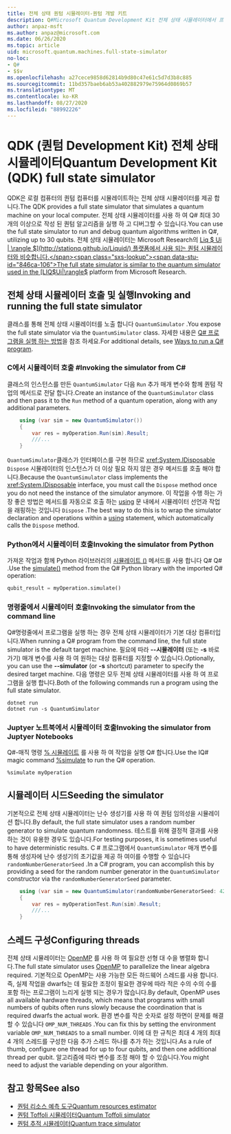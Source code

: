 ```yaml
---
title: 전체 상태 퀀텀 시뮬레이터-퀀텀 개발 키트
description: Q#Microsoft Quantum Development Kit 전체 상태 시뮬레이터에서 프로그램을 실행 하는 방법에 대해 알아봅니다.
author: anpaz-msft
ms.author: anpaz@microsoft.com
ms.date: 06/26/2020
ms.topic: article
uid: microsoft.quantum.machines.full-state-simulator
no-loc:
- Q#
- $$v
ms.openlocfilehash: a27cece9858d62814b9d80c47e61c5d7d3b8c885
ms.sourcegitcommit: 11bd357baeb6ab53a402882979e75964d0869b57
ms.translationtype: MT
ms.contentlocale: ko-KR
ms.lasthandoff: 08/27/2020
ms.locfileid: "88992226"
---
```

# <a name="quantum-development-kit-qdk-full-state-simulator"></a><span data-ttu-id="846ca-103">QDK (퀀텀 Development Kit) 전체 상태 시뮬레이터</span><span class="sxs-lookup"><span data-stu-id="846ca-103">Quantum Development Kit (QDK) full state simulator</span></span>

<span data-ttu-id="846ca-104">QDK은 로컬 컴퓨터의 퀀텀 컴퓨터를 시뮬레이트하는 전체 상태 시뮬레이터를 제공 합니다.</span><span class="sxs-lookup"><span data-stu-id="846ca-104">The QDK provides a full state simulator that simulates a quantum machine on your local computer.</span></span> <span data-ttu-id="846ca-105">전체 상태 시뮬레이터를 사용 하 여 Q# 최대 30 개의 이상으로 작성 된 퀀텀 알고리즘을 실행 하 고 디버그할 수 있습니다.</span><span class="sxs-lookup"><span data-stu-id="846ca-105">You can use the full state simulator to run and debug quantum algorithms written in Q#, utilizing up to 30 qubits.</span></span> <span data-ttu-id="846ca-106">전체 상태 시뮬레이터는 Microsoft Research의  [Liq $ Ui | \rangle $](http://stationq.github.io/Liquid/) 플랫폼에서 사용 되는 퀀텀 시뮬레이터와 비슷합니다.</span><span class="sxs-lookup"><span data-stu-id="846ca-106">The full state simulator is similar to the quantum simulator used in the  [LIQ$Ui|\rangle$](http://stationq.github.io/Liquid/) platform from Microsoft Research.</span></span>

## <a name="invoking-and-running-the-full-state-simulator"></a><span data-ttu-id="846ca-107">전체 상태 시뮬레이터 호출 및 실행</span><span class="sxs-lookup"><span data-stu-id="846ca-107">Invoking and running the full state simulator</span></span>

<span data-ttu-id="846ca-108">클래스를 통해 전체 상태 시뮬레이터를 노출 합니다 `QuantumSimulator` .</span><span class="sxs-lookup"><span data-stu-id="846ca-108">You expose the full state simulator via the `QuantumSimulator` class.</span></span> <span data-ttu-id="846ca-109">자세한 내용은 [ Q# 프로그램을 실행 하는 방법](xref:microsoft.quantum.guide.host-programs)을 참조 하세요.</span><span class="sxs-lookup"><span data-stu-id="846ca-109">For additional details, see [Ways to run a Q# program](xref:microsoft.quantum.guide.host-programs).</span></span>

### <a name="invoking-the-simulator-from-c"></a><span data-ttu-id="846ca-110">C에서 시뮬레이터 호출 #</span><span class="sxs-lookup"><span data-stu-id="846ca-110">Invoking the simulator from C#</span></span>

<span data-ttu-id="846ca-111">클래스의 인스턴스를 만든 `QuantumSimulator` 다음 `Run` 추가 매개 변수와 함께 퀀텀 작업의 메서드로 전달 합니다.</span><span class="sxs-lookup"><span data-stu-id="846ca-111">Create an instance of the `QuantumSimulator` class and then pass it to the `Run` method of a quantum operation, along with any additional parameters.</span></span>
```csharp
    using (var sim = new QuantumSimulator())
    {
        var res = myOperation.Run(sim).Result;
        ///...
    }
```

<span data-ttu-id="846ca-112">`QuantumSimulator`클래스가 인터페이스를 구현 하므로 <xref:System.IDisposable> `Dispose` 시뮬레이터의 인스턴스가 더 이상 필요 하지 않은 경우 메서드를 호출 해야 합니다.</span><span class="sxs-lookup"><span data-stu-id="846ca-112">Because the `QuantumSimulator` class implements the <xref:System.IDisposable> interface, you must call the `Dispose` method once you do not need the instance of the simulator anymore.</span></span> <span data-ttu-id="846ca-113">이 작업을 수행 하는 가장 좋은 방법은 메서드를 자동으로 호출 하는 [using](https://docs.microsoft.com/dotnet/csharp/language-reference/keywords/using-statement) 문 내에서 시뮬레이터 선언과 작업을 래핑하는 것입니다 `Dispose` .</span><span class="sxs-lookup"><span data-stu-id="846ca-113">The best way to do this is to wrap the simulator declaration and operations within a [using](https://docs.microsoft.com/dotnet/csharp/language-reference/keywords/using-statement) statement, which automatically calls the `Dispose` method.</span></span>

### <a name="invoking-the-simulator-from-python"></a><span data-ttu-id="846ca-114">Python에서 시뮬레이터 호출</span><span class="sxs-lookup"><span data-stu-id="846ca-114">Invoking the simulator from Python</span></span>

<span data-ttu-id="846ca-115">가져온 작업과 함께 Python 라이브러리의 [시뮬레이트 ()](https://docs.microsoft.com/python/qsharp-core/qsharp.loader.qsharpcallable) 메서드를 사용 합니다 Q# Q# .</span><span class="sxs-lookup"><span data-stu-id="846ca-115">Use the [simulate()](https://docs.microsoft.com/python/qsharp-core/qsharp.loader.qsharpcallable) method from the Q# Python library with the imported Q# operation:</span></span>

```python
qubit_result = myOperation.simulate()
```

### <a name="invoking-the-simulator-from-the-command-line"></a><span data-ttu-id="846ca-116">명령줄에서 시뮬레이터 호출</span><span class="sxs-lookup"><span data-stu-id="846ca-116">Invoking the simulator from the command line</span></span>

<span data-ttu-id="846ca-117">Q#명령줄에서 프로그램을 실행 하는 경우 전체 상태 시뮬레이터가 기본 대상 컴퓨터입니다.</span><span class="sxs-lookup"><span data-stu-id="846ca-117">When running a Q# program from the command line, the full state simulator is the default target machine.</span></span> <span data-ttu-id="846ca-118">필요에 따라 **--시뮬레이터** (또는 **-s** 바로 가기) 매개 변수를 사용 하 여 원하는 대상 컴퓨터를 지정할 수 있습니다.</span><span class="sxs-lookup"><span data-stu-id="846ca-118">Optionally, you can use the **--simulator** (or **-s** shortcut) parameter to specify the desired target machine.</span></span> <span data-ttu-id="846ca-119">다음 명령은 모두 전체 상태 시뮬레이터를 사용 하 여 프로그램을 실행 합니다.</span><span class="sxs-lookup"><span data-stu-id="846ca-119">Both of the following commands run a program using the full state simulator.</span></span> 

```dotnetcli
dotnet run
dotnet run -s QuantumSimulator
```

### <a name="invoking-the-simulator-from-juptyer-notebooks"></a><span data-ttu-id="846ca-120">Juptyer 노트북에서 시뮬레이터 호출</span><span class="sxs-lookup"><span data-stu-id="846ca-120">Invoking the simulator from Juptyer Notebooks</span></span>

<span data-ttu-id="846ca-121">Q#-매직 명령 [% 시뮬레이트](xref:microsoft.quantum.iqsharp.magic-ref.simulate) 를 사용 하 여 작업을 실행 Q# 합니다.</span><span class="sxs-lookup"><span data-stu-id="846ca-121">Use the IQ# magic command [%simulate](xref:microsoft.quantum.iqsharp.magic-ref.simulate) to run the Q# operation.</span></span>

```
%simulate myOperation
```
## <a name="seeding-the-simulator"></a><span data-ttu-id="846ca-122">시뮬레이터 시드</span><span class="sxs-lookup"><span data-stu-id="846ca-122">Seeding the simulator</span></span>

<span data-ttu-id="846ca-123">기본적으로 전체 상태 시뮬레이터는 난수 생성기를 사용 하 여 퀀텀 임의성을 시뮬레이션 합니다.</span><span class="sxs-lookup"><span data-stu-id="846ca-123">By default, the full state simulator uses a random number generator to simulate quantum randomness.</span></span> <span data-ttu-id="846ca-124">테스트를 위해 결정적 결과를 사용 하는 것이 유용한 경우도 있습니다.</span><span class="sxs-lookup"><span data-stu-id="846ca-124">For testing purposes, it is sometimes useful to have deterministic results.</span></span> <span data-ttu-id="846ca-125">C # 프로그램에서 `QuantumSimulator` 매개 변수를 통해 생성자에 난수 생성기의 초기값을 제공 하 여이를 수행할 수 있습니다 `randomNumberGeneratorSeed` .</span><span class="sxs-lookup"><span data-stu-id="846ca-125">In a C# program, you can accomplish this by providing a seed for the random number generator in the `QuantumSimulator` constructor via the `randomNumberGeneratorSeed` parameter.</span></span>

```csharp
    using (var sim = new QuantumSimulator(randomNumberGeneratorSeed: 42))
    {
        var res = myOperationTest.Run(sim).Result;
        ///...
    }
```

## <a name="configuring-threads"></a><span data-ttu-id="846ca-126">스레드 구성</span><span class="sxs-lookup"><span data-stu-id="846ca-126">Configuring threads</span></span>

<span data-ttu-id="846ca-127">전체 상태 시뮬레이터는 [OpenMP](http://www.openmp.org/) 를 사용 하 여 필요한 선형 대 수을 병렬화 합니다.</span><span class="sxs-lookup"><span data-stu-id="846ca-127">The full state simulator uses [OpenMP](http://www.openmp.org/) to parallelize the linear algebra required.</span></span> <span data-ttu-id="846ca-128">기본적으로 OpenMP는 사용 가능한 모든 하드웨어 스레드를 사용 합니다. 즉, 실제 작업을 dwarfs는 데 필요한 조정이 필요한 경우에 따라 적은 수의 수의 수를 포함 하는 프로그램이 느리게 실행 되는 경우가 많습니다.</span><span class="sxs-lookup"><span data-stu-id="846ca-128">By default, OpenMP uses all available hardware threads, which means that programs with small numbers of qubits often runs slowly because the coordination that is required dwarfs the actual work.</span></span> <span data-ttu-id="846ca-129">환경 변수를 작은 숫자로 설정 하면이 문제를 해결할 수 있습니다 `OMP_NUM_THREADS` .</span><span class="sxs-lookup"><span data-stu-id="846ca-129">You can fix this by setting the environment variable `OMP_NUM_THREADS` to a small number.</span></span> <span data-ttu-id="846ca-130">이에 대 한 규칙은 최대 4 개의 최대 4 개의 스레드를 구성한 다음 추가 스레드 하나를 추가 하는 것입니다.</span><span class="sxs-lookup"><span data-stu-id="846ca-130">As a rule of thumb, configure one thread for up to four qubits, and then one additional thread per qubit.</span></span> <span data-ttu-id="846ca-131">알고리즘에 따라 변수를 조정 해야 할 수 있습니다.</span><span class="sxs-lookup"><span data-stu-id="846ca-131">You might need to adjust the variable depending on your algorithm.</span></span>

## <a name="see-also"></a><span data-ttu-id="846ca-132">참고 항목</span><span class="sxs-lookup"><span data-stu-id="846ca-132">See also</span></span>

- [<span data-ttu-id="846ca-133">퀀텀 리소스 예측 도구</span><span class="sxs-lookup"><span data-stu-id="846ca-133">Quantum resources estimator</span></span>](xref:microsoft.quantum.machines.resources-estimator)
- [<span data-ttu-id="846ca-134">퀀텀 Toffoli 시뮬레이터</span><span class="sxs-lookup"><span data-stu-id="846ca-134">Quantum Toffoli simulator</span></span>](xref:microsoft.quantum.machines.toffoli-simulator)
- [<span data-ttu-id="846ca-135">퀀텀 추적 시뮬레이터</span><span class="sxs-lookup"><span data-stu-id="846ca-135">Quantum trace simulator</span></span>](xref:microsoft.quantum.machines.qc-trace-simulator.intro)